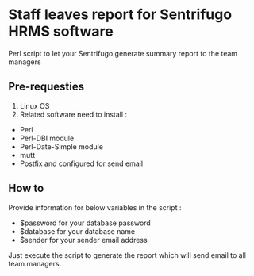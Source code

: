 # Staff leaves report for Sentrifugo HRMS software 
Perl script to let your Sentrifugo generate summary report to the team managers

## Pre-requesties

1. Linux OS
2. Related software need to install :
- Perl
- Perl-DBI module
- Perl-Date-Simple module
- mutt
- Postfix and configured for send email

## How to
Provide information for below variables in the script :
- $password for your database password
- $database for your database name
- $sender for your sender email address

Just execute the script to generate the report which will send email to all team managers.
